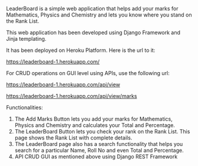LeaderBoard is a simple web application that helps add your marks for Mathematics, Physics and Chemistry and lets you know where you stand on the Rank List.

This web application has been developed using Django Framework and Jinja templating.

It has been deployed on Heroku Platform. Here is the url to it:

https://leaderboard-1.herokuapp.com/

For CRUD operations on GUI level using APIs, use the following url:

https://leaderboard-1.herokuapp.com/api/view

https://leaderboard-1.herokuapp.com/api/view/marks

Functionalities:

1. The Add Marks Button lets you add your marks for Mathematics, Physics and Chemistry and calculates your Total and Percentage.
2. The LeaderBoard Button lets you check your rank on the Rank List. This page shows the Rank List with complete details.
3. The LeaderBoard page also has a search functionality that helps you search for a particular Name, Roll No and even Total and Percentage.
4. API CRUD GUI as mentioned above using Django REST Framework
